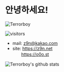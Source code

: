 # 안녕하세요!
![Terrorboy](https://avatars2.githubusercontent.com/u/5427199?s=96&v=4) 

![visitors](https://visitor-badge.glitch.me/badge?page_id=z9n.Terrorboy)

- mail: z9n@kakao.com
- site: https://z9n.net  
　　https://o0o.st

![Terrorboy's github stats](https://github-readme-stats.vercel.app/api?username=Terrorboy&count_private=true&show_icons=true&theme=onedark)

